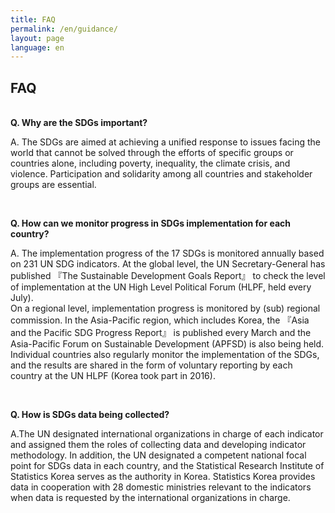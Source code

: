 ```yaml
---
title: FAQ
permalink: /en/guidance/
layout: page
language: en
---
```




## FAQ
<br>
<b>Q. Why are the SDGs important?</b>

A. The SDGs are aimed at achieving a unified response to issues facing the world that cannot be solved through the efforts of specific groups or countries alone, including poverty, inequality, the climate crisis, and violence. Participation and solidarity among all countries and stakeholder groups are essential.

<br>

<b>Q. How can we monitor progress in SDGs implementation for each country?</b>

A. The implementation progress of the 17 SDGs is monitored annually based on 231 UN SDG indicators. At the global level, the UN Secretary-General has published 『The Sustainable Development Goals Report』 to check the level of implementation at the UN High Level Political Forum (HLPF, held every July). <br>
On a regional level, implementation progress is monitored by (sub) regional commission. In the Asia-Pacific region, which includes Korea, the 『Asia and the Pacific SDG Progress Report』 is published every March and the Asia-Pacific Forum on Sustainable Development (APFSD) is also being held. <br>
Individual countries also regularly monitor the implementation of the SDGs, and the results are shared in the form of voluntary reporting by each country at the UN HLPF (Korea took part in 2016).

<br>

<b>Q. How is SDGs data being collected? </b>

A.The UN designated international organizations in charge of each indicator and assigned them the roles of collecting data and developing indicator methodology. In addition, the UN designated a competent national focal point for SDGs data in each country, and the Statistical Research Institute of Statistics Korea serves as the authority in Korea.
Statistics Korea provides data in cooperation with 28 domestic ministries relevant to the indicators when data is requested by the international organizations in charge.

